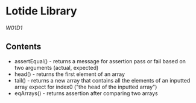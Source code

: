 # Lotide Library
*W01D1*

## Contents
* assertEqual() - returns a message for assertion pass or fail based on two arguments (actual, expected)
* head() - returns the first element of an array
* tail() - returns a new array that contains all the elements of an inputted array expect for index0 ("the head of the inputted array")
* eqArrays() - returns assertion after comparing two arrays
